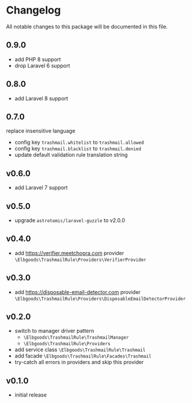 # Changelog

All notable changes to this package will be documented in this file.

## 0.9.0

- add PHP 8 support
- drop Laravel 6 support

## 0.8.0

- add Laravel 8 support

## 0.7.0

replace insensitive language
* config key `trashmail.whitelist` to `trashmail.allowed`
* config key `trashmail.blacklist` to `trashmail.denied`
* update default validation rule translation string

## v0.6.0

* add Laravel 7 support

## v0.5.0

* upgrade `astrotomic/laravel-guzzle` to v2.0.0

## v0.4.0

* add https://verifier.meetchopra.com provider `\Elbgoods\TrashmailRule\Providers\VerifierProvider`

## v0.3.0

* add https://disposable-email-detector.com provider `\Elbgoods\TrashmailRule\Providers\DisposableEmailDetectorProvider`

## v0.2.0

* switch to manager driver pattern
  * `\Elbgoods\TrashmailRule\TrashmailManager`
  * `\Elbgoods\TrashmailRule\Providers`
* add service class `\Elbgoods\TrashmailRule\Trashmail`
* add facade `\Elbgoods\TrashmailRule\Facades\Trashmail`
* try-catch all errors in providers and skip this provider

## v0.1.0

* initial release
